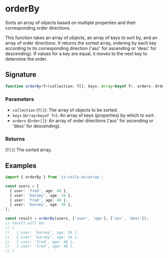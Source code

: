 # orderBy

Sorts an array of objects based on multiple properties and their corresponding order directions.

This function takes an array of objects, an array of keys to sort by, and an array of order directions.
It returns the sorted array, ordering by each key according to its corresponding direction
('asc' for ascending or 'desc' for descending). If values for a key are equal,
it moves to the next key to determine the order.

## Signature

```typescript
function orderBy<T>(collection: T[], keys: Array<keyof T>, orders: Order[]): T[];
```

### Parameters

- `collection` (`T[]`): The array of objects to be sorted.
- `keys` (`Array<keyof T>`): An array of keys (properties) by which to sort.
- `orders` (`Order[]`): An array of order directions ('asc' for ascending or 'desc' for descending).

### Returns

(`T[]`) The sorted array.

## Examples

```typescript twoslash
import { orderBy } from 'js-utils-es/array';

const users = [
  { user: 'fred', age: 48 },
  { user: 'barney', age: 34 },
  { user: 'fred', age: 40 },
  { user: 'barney', age: 36 },
];

const result = orderBy(users, ['user', 'age'], ['asc', 'desc']);
// result will be:
// [
//   { user: 'barney', age: 36 },
//   { user: 'barney', age: 34 },
//   { user: 'fred', age: 48 },
//   { user: 'fred', age: 40 },
// ]
```
